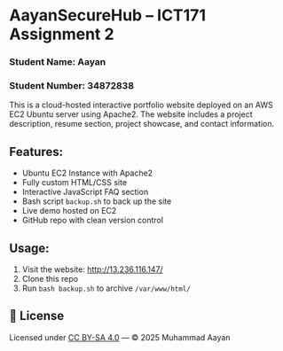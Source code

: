 # AayanSecureHub – ICT171 Assignment 2

### Student Name: Aayan  
### Student Number: 34872838  

This is a cloud-hosted interactive portfolio website deployed on an AWS EC2 Ubuntu server using Apache2. The website includes a project description, resume section, project showcase, and contact information.

## Features:
- Ubuntu EC2 Instance with Apache2
- Fully custom HTML/CSS site
- Interactive JavaScript FAQ section
- Bash script `backup.sh` to back up the site
- Live demo hosted on EC2
- GitHub repo with clean version control

## Usage:
1. Visit the website: http://13.236.116.147/
2. Clone this repo
3. Run `bash backup.sh` to archive `/var/www/html/`

## 📄 License
Licensed under [CC BY-SA 4.0](https://creativecommons.org/licenses/by-sa/4.0/) — © 2025 Muhammad Aayan

